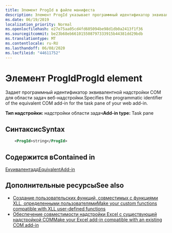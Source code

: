 ```yaml
---
title: Элемент ProgId в файле манифеста
description: Элемент ProgId указывает программный идентификатор эквивалентной надстройки COM для области задач веб-надстройки.
ms.date: 06/19/2019
localization_priority: Normal
ms.openlocfilehash: e27e75aa05cd4fd605094be98d1db0a2413f1f36
ms.sourcegitcommit: be23b68eb661015508797333915b44381dd29bdb
ms.translationtype: MT
ms.contentlocale: ru-RU
ms.lasthandoff: 06/08/2020
ms.locfileid: "44611752"
---
```

# <a name="progid-element"></a><span data-ttu-id="f3545-103">Элемент ProgId</span><span class="sxs-lookup"><span data-stu-id="f3545-103">ProgId element</span></span>

<span data-ttu-id="f3545-104">Задает программный идентификатор эквивалентной надстройки COM для области задач веб-надстройки.</span><span class="sxs-lookup"><span data-stu-id="f3545-104">Specifies the programmatic identifier of the equivalent COM add-in for the task pane of your web add-in.</span></span>

<span data-ttu-id="f3545-105">**Тип надстройки:** надстройки области задач</span><span class="sxs-lookup"><span data-stu-id="f3545-105">**Add-in type:** Task pane</span></span>

## <a name="syntax"></a><span data-ttu-id="f3545-106">Синтаксис</span><span class="sxs-lookup"><span data-stu-id="f3545-106">Syntax</span></span>

```XML
    <ProgId>string</ProgId>  
```

## <a name="contained-in"></a><span data-ttu-id="f3545-107">Содержится в</span><span class="sxs-lookup"><span data-stu-id="f3545-107">Contained in</span></span>

[<span data-ttu-id="f3545-108">Екуивалентадд</span><span class="sxs-lookup"><span data-stu-id="f3545-108">EquivalentAdd-in</span></span>](equivalentaddin.md)

## <a name="see-also"></a><span data-ttu-id="f3545-109">Дополнительные ресурсы</span><span class="sxs-lookup"><span data-stu-id="f3545-109">See also</span></span>

- [<span data-ttu-id="f3545-110">Создание пользовательских функций, совместимых с функциями XLL, определенными пользователями</span><span class="sxs-lookup"><span data-stu-id="f3545-110">Make your custom functions compatible with XLL user-defined functions</span></span>](../../excel/make-custom-functions-compatible-with-xll-udf.md)
- [<span data-ttu-id="f3545-111">Обеспечение совместимости надстройки Excel с существующей надстройкой COM</span><span class="sxs-lookup"><span data-stu-id="f3545-111">Make your Excel add-in compatible with an existing COM add-in</span></span>](../../develop/make-office-add-in-compatible-with-existing-com-add-in.md)